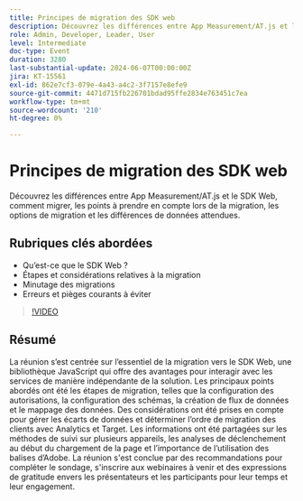 ```yaml
---
title: Principes de migration des SDK web
description: Découvrez les différences entre App Measurement/AT.js et le SDK Web, comment migrer, les considérations sur le timing de la migration, les options de migration et les différences de données attendues. Points de discussion clés - Qu’est-ce que le SDK Web ? Étapes et considérations de migration Délai des migrations Principales erreurs et pièges à éviter
role: Admin, Developer, Leader, User
level: Intermediate
doc-type: Event
duration: 3280
last-substantial-update: 2024-06-07T00:00:00Z
jira: KT-15561
exl-id: 862e7cf3-079e-4a43-a4c2-3f7157e8efe9
source-git-commit: 4471d715fb226701bdad95ffe2834e763451c7ea
workflow-type: tm+mt
source-wordcount: '210'
ht-degree: 0%

---
```


# Principes de migration des SDK web

Découvrez les différences entre App Measurement/AT.js et le SDK Web, comment migrer, les points à prendre en compte lors de la migration, les options de migration et les différences de données attendues.

## Rubriques clés abordées

* Qu’est-ce que le SDK Web ?
* Étapes et considérations relatives à la migration
* Minutage des migrations
* Erreurs et pièges courants à éviter

>[!VIDEO](https://video.tv.adobe.com/v/3429291/?learn=on)


## Résumé

La réunion s’est centrée sur l’essentiel de la migration vers le SDK Web, une bibliothèque JavaScript qui offre des avantages pour interagir avec les services de manière indépendante de la solution. &#x200B;Les principaux points abordés ont été les étapes de migration, telles que la configuration des autorisations, la configuration des schémas, la création de flux de données et le mappage des données. Des considérations ont été prises en compte pour gérer les écarts de données et déterminer l’ordre de migration des clients avec Analytics et Target. Les informations ont été partagées sur les méthodes de suivi sur plusieurs appareils, les analyses de déclenchement au début du chargement de la page et l’importance de l’utilisation des balises d’Adobe. La réunion s&#39;est conclue par des recommandations pour compléter le sondage, s&#39;inscrire aux webinaires à venir et des expressions de gratitude envers les présentateurs et les participants pour leur temps et leur engagement.